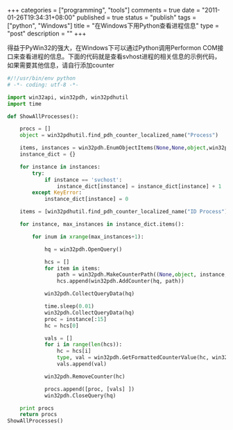 +++
categories = ["programming", "tools"]
comments = true
date = "2011-01-26T19:34:31+08:00"
published = true
status = "publish"
tags = ["python", "Windows"]
title = "在Windows下用Python查看进程信息"
type = "post"
description = ""
+++


得益于PyWin32的强大，在Windows下可以通过Python调用Performon COM接口来查看进程的信息。下面的代码就是查看svhost进程的相关信息的示例代码，如果需要其他信息，请自行添加counter

```python
#/!/usr/bin/env python
# -*- coding: utf-8 -*-

import win32api, win32pdh, win32pdhutil
import time

def ShowAllProcesses():

    procs = []
    object = win32pdhutil.find_pdh_counter_localized_name("Process")

    items, instances = win32pdh.EnumObjectItems(None,None,object,win32pdh.PERF_DETAIL_WIZARD)
    instance_dict = {}

    for instance in instances:
        try:
            if instance == 'svchost':
                instance_dict[instance] = instance_dict[instance] + 1
        except KeyError:
            instance_dict[instance] = 0

    items = [win32pdhutil.find_pdh_counter_localized_name("ID Process")] + items[0:]

    for instance, max_instances in instance_dict.items():

        for inum in xrange(max_instances+1):

            hq = win32pdh.OpenQuery()

            hcs = []
            for item in items:
                path = win32pdh.MakeCounterPath((None,object, instance,None, inum, item))
                hcs.append(win32pdh.AddCounter(hq, path))

            win32pdh.CollectQueryData(hq)

            time.sleep(0.01)
            win32pdh.CollectQueryData(hq)
            proc = instance[:15]
            hc = hcs[0]

            vals = []
            for i in range(len(hcs)):
                hc = hcs[i]
                type, val = win32pdh.GetFormattedCounterValue(hc, win32pdh.PDH_FMT_LONG)
                vals.append(val)

            win32pdh.RemoveCounter(hc)

            procs.append([proc, [vals] ])
            win32pdh.CloseQuery(hq)

    print procs
    return procs
ShowAllProcesses()
```
<!--more-->